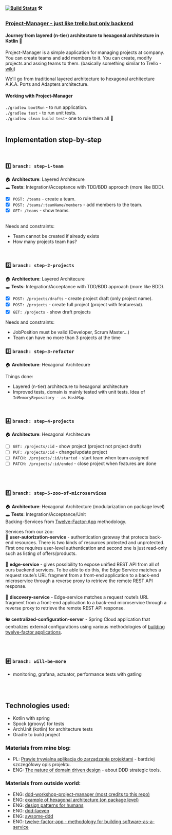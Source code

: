 
#### [![Build Status](https://travis-ci.com/braintelligencePL/project-manager-kotlin.svg?branch=master)](https://travis-ci.com/braintelligencePL/project-manager-kotlin) 🛠 

### [Project-Manager - just like trello but only backend](https://github.com/braintelligencePL/project-manager-kotlin) 
#### Journey from layered (n-tier) architecture to hexagonal architecture in Kotlin 💪
Project-Manager is a simple application for managing projects at company. You can create teams and add members to it. You can create, modify projects and assing teams to them. (basically something similar to Trello - [wiki](https://en.wikipedia.org/wiki/Project_management_software))

We'll go from traditional layered architecture to hexagonal architecture A.K.A. Ports and Adapters architecture.

#### Working with Project-Manager

`./gradlew bootRun` - to run application. <BR>
`./gradlew test` - to run unit tests. <BR>
`./gradlew clean build test`- one to rule them all 💍 <BR>
<BR>

## Implementation step-by-step

<BR>
  
### 1️⃣ `branch: step-1-team` <br>
🏠 **Architecture**: Layered Architecure <BR>
🕳 **Tests**: Integration/Acceptance with TDD/BDD approach (more like BDD).

* [x] `POST: /teams` - create a team. <br>
* [x] `POST: /teams/:teamName/members` - add members to the team. <br>
* [x] `GET: /teams` - show teams. <br> <br>

Needs and constraints: 
* Team cannot be created if already exists
* How many projects team has? 


<BR>

### 2️⃣ `branch: step-2-projects` <br>
🏠 **Architecture**: Layered Architecure <BR>
🕳 **Tests**: Integration/Acceptance with TDD/BDD approach (more like BDD).

* [x] `POST: /projects/drafts` - create project draft (only project name). <br>
* [x] `POST: /projects` - create full project (project with features📊). <br>
* [x] `GET: /projects` - show draft projects <br>

Needs and constraints: 
* JobPosition must be valid (Developer, Scrum Master...)
* Team can have no more than 3 projects at the time

### 3️⃣ `branch: step-3-refactor` <br> 
🏠 **Architecture**: Hexagonal Architecure <BR>

Things done: 

* Layered (n-tier) architecture to hexagonal architecture
* Improved tests, domain is mainly tested with unit tests. Idea of `InMemoryRepository - as HashMap`.

<br>

### 4️⃣ `branch: step-4-projects` <br> 
🏠 **Architecture**: Hexagonal Architecure <BR>

* [ ] `GET: /projects/:id` - show project (project not project draft)<br>
* [ ] `PUT: /projects/:id` - change/update project <br>
* [ ] `PATCH: /projects/:id/started` - start team when team assigned <br>
* [ ] `PATCH: /projects/:id/ended` - close project when features are done <br><br>

<BR>

### 5️⃣ `branch: step-5-zoo-of-microservices` <br>
🏠 **Architecture**: Hexagonal Architecture (modularization on package level) <BR>
🕳 **Tests**: Integration/Acceptance/Unit<BR>
Backing-Services from [Twelve-Factor-App](https://12factor.net/) methodology.

Services from our zoo:<BR>
🦓 **user-autorization-service** - authentication gateway that protects back-end resources. There is two kinds of resources protected and unprotected. First one requires user-level authentication and second one is just read-only such as listing of offers/products. <BR><BR>
🐼 **edge-service** - gives possibility to expose unified REST API from all of ours backend services. To be able to do this, the Edge Service matches a request route’s URL fragment from a front-end application to a back-end microservice through a reverse proxy to retrieve the remote REST API response. <BR><BR>
🐰 **discovery-service** - Edge-service matches a request route’s URL fragment from a front-end application to a back-end microservice through a reverse proxy to retrieve the remote REST API response. <BR><BR>
🐿 **centralized-configuration-server** - Spring Cloud application that centralizes external configurations using various methodologies of [building twelve-factor applications](https://12factor.net/config). <BR><BR>

<BR>

### #️⃣ `branch: will-be-more` <br>
- monitoring, grafana, actuator, performance tests with gatling

<BR><BR>
  
## Technologies used: 
- Kotlin with spring 
- Spock (groovy) for tests
- ArchUnit (kotlin) for architecture tests
- Gradle to build project
  
### Materials from mine blog: 
* PL: [Prawie trywialna aplikacja do zarządzania projektami](http://braintelligence.pl/prawie-trywialna-aplikacja-do-zarzadzania-projektami) - bardziej szczegółowy opis projektu.
* ENG: [ The nature of domain driven design](http://www.braintelligence.pl/the-nature-of-domain-driven-design/) - about DDD strategic tools.

### Materials from outside world: 
* ENG: [ ddd-workshop-project-manager (most credits to this repo)](https://github.com/mkopylec/project-manager)
* ENG: [ example of hexagonal architecture (on package level)](https://github.com/jakubnabrdalik/hentai)
* ENG: [ design patterns for humans ](https://github.com/kamranahmedse/design-patterns-for-humans)
* ENG: [ ddd-laeven ](https://github.com/BottegaIT/ddd-leaven-v2)
* ENG: [ awsome-ddd ](https://github.com/heynickc/awesome-ddd)
* ENG: [ twelve-factor-app - methodology for building software-as-a-service](https://12factor.net/)
